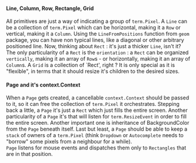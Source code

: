 #### Line, Column, Row, Rectangle, Grid

All primitives are just a way of indicating a group of `term.Pixel`. 
A `Line` can be a collection of `term.Pixel` which can be horizontal, making it a `Row` or vertical, making it a `Column`.
Using the `LineFromPositions` function from `geom` package, you can have non typical lines, like a diagonal or other arbitrary positioned line.
Now, thinking about `Rect` : it's just a thicker `Line`, isn't it? 
The only particularity of a `Rect` is the `orientation` : a `Rect` can be organized `vertically`, making it an array of `Row`s - or horizontally, making it an array of `Column`s. 
A `Grid` is a collection of `Rect', right ? It is only special as it is "flexible", in terms that it should resize it's children to the desired sizes. 

#### Page and it's context.Context

When a `Page` gets created, a cancellable `context.Context` should be passed to it, so it can free the collection of `term.Pixel` it orchestrates. 
Stepping back a little, a `Page` it's just a `Rect` which just fills the entire screen.
Another particularity of a `Page` it's that will listen for `term.ResizeEvent` in order to fill the entire screen. 
Another important one is inheritance of BackgroundColor from the `Page` beneath itself.
Last but least, a `Page` should be able to keep a `stack` of owners of a `term.Pixel` (think `Dropdown` or `Autocomplete` needs to "borrow" some pixels from a neighbour for a while).  
`Page` listens for mouse events and dispatches them only to `Rectangles` that are in that position.


#### 
